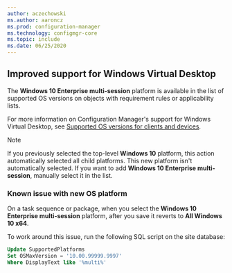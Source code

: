 ```yaml
---
author: aczechowski
ms.author: aaroncz
ms.prod: configuration-manager
ms.technology: configmgr-core
ms.topic: include
ms.date: 06/25/2020
---
```


## <a name="bkmk_wvd"></a> Improved support for Windows Virtual Desktop

<!--6527576-->

The **Windows 10 Enterprise multi-session** platform is available in the list of supported OS versions on objects with requirement rules or applicability lists.

For more information on Configuration Manager's support for Windows Virtual Desktop, see [Supported OS versions for clients and devices](../../../../plan-design/configs/supported-operating-systems-for-clients-and-devices.md#azure-virtual-desktop).

> [!NOTE]
> If you previously selected the top-level **Windows 10** platform, this action automatically selected all child platforms. This new platform isn't automatically selected. If you want to add **Windows 10 Enterprise multi-session**, manually select it in the list.

### Known issue with new OS platform

On a task sequence or package, when you select the **Windows 10 Enterprise multi-session** platform, after you save it reverts to **All Windows 10 x64**.

To work around this issue, run the following SQL script on the site database:

```sql
Update SupportedPlatforms
Set OSMaxVersion = '10.00.99999.9997'
Where DisplayText like '%multi%'
```
